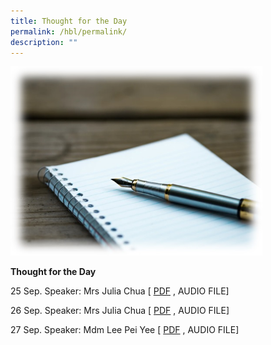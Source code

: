 ```yaml
---
title: Thought for the Day
permalink: /hbl/permalink/
description: ""
---
```

<img src="/images/totd2023.jpg" style="width:80%">

**Thought for the Day**

25 Sep. Speaker: Mrs Julia Chua
[ [PDF](/files/tftd_psle%20study%20break%201_julia.pdf) , AUDIO FILE]

26 Sep. Speaker: Mrs Julia Chua
[ [PDF](/files/tftd_psle%20study%20break%202_julia.pdf) , AUDIO FILE]

27 Sep. Speaker: Mdm Lee Pei Yee
[ [PDF](/files/tftd_psle%20study%20break%203_py.pdf) , AUDIO FILE]
